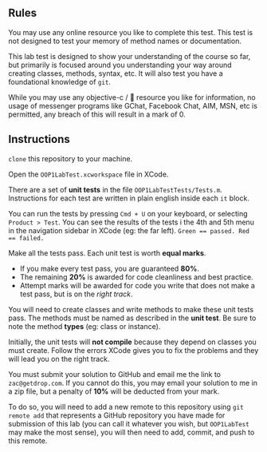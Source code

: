 Rules
---------------

You may use any online resource you like to complete this test. This test is not designed to test your memory of method names or documentation.

This lab test is designed to show your understanding of the course so far, but primarily is focused around you understanding your way around creating classes, methods, syntax, etc. It will also test you have a foundational knowledge of `git`.

While you may use any objective-c /  resource you like for information, no usage of messenger programs like GChat, Facebook Chat, AIM, MSN, etc is permitted, any breach of this will result in a mark of 0.

Instructions
---------------

`clone` this repository to your machine.

Open the `OOP1LabTest.xcworkspace` file in XCode.

There are a set of **unit tests** in the file `OOP1LabTestTests/Tests.m`. Instructions for each test are written in plain english inside each `it` block.

You can run the tests by pressing `Cmd + U` on your keyboard, or selecting `Product > Test`. You can see the results of the tests i the 4th and 5th menu in the navigation sidebar in XCode (eg: the far left). `Green == passed. Red == failed.`

Make all the tests pass. Each unit test is worth **equal marks**.

- If you make every test pass, you are guaranteed **80%**.
- The remaining **20%** is awarded for code cleanliness and best practice.
- Attempt marks will be awarded for code you write that does not make a test pass, but is on the *right track*.

You will need to create classes and write methods to make these unit tests pass. The methods must be named as described in the **unit test**. Be sure to note the method **types** (eg: class or instance).

Initially, the unit tests will **not compile** because they depend on classes you must create. Follow the errors XCode gives you to fix the problems and they will lead you on the right track.

You must submit your solution to GitHub and email me the link to `zac@getdrop.com`. If you cannot do this, you may email your solution to me in a zip file, but a penalty of **10%** will be deducted from your mark.

To do so, you will need to add a new remote to this repository using `git remote add` that represents a GitHub repository you have made for submission of this lab (you can call it whatever you wish, but `OOP1LabTest` may make the most sense), you will then need to add, commit, and push to this remote.







